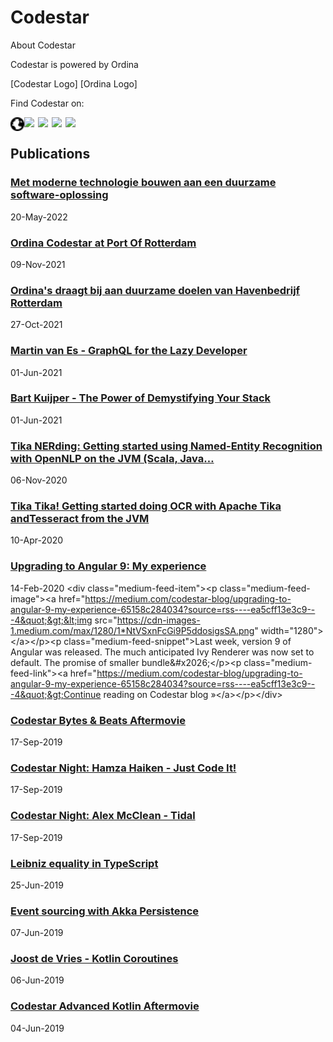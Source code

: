 # Codestar
About Codestar

Codestar is powered by Ordina

[Codestar Logo] [Ordina Logo]

Find Codestar on:

[<img align="left" width="22px" src="https://raw.githubusercontent.com/iconic/open-iconic/master/svg/globe.svg" />](https://code-star.github.io)
[<img align="left" width="22px" src="https://cdn.jsdelivr.net/npm/simple-icons@v3/icons/github.svg" />](https://github.com/code-star)
[<img align="left" width="22px" src="https://cdn.jsdelivr.net/npm/simple-icons@v3/icons/youtube.svg" />](https://www.youtube.com/c/codestar)
[<img align="left" width="22px" src="https://cdn.jsdelivr.net/npm/simple-icons@v3/icons/twitter.svg" />](https://twitter.com/Codestar_nl)
[<img align="left" width="22px" src="https://cdn.jsdelivr.net/npm/simple-icons@v3/icons/linkedin.svg" />](https://www.linkedin.com/company/codestar-powered-by-ordina/)
<br />

## Publications
<!-- BLOG-POST-LIST:START -->
### [Met moderne technologie bouwen aan een duurzame software-oplossing](https://www.youtube.com/watch?v=v8rFXbLV03Q)
 20-May-2022 
  

### [Ordina Codestar at Port Of Rotterdam](https://www.youtube.com/watch?v=yWV1eOozlOQ)
 09-Nov-2021 
  

### [Ordina&#39;s draagt bij aan duurzame doelen van Havenbedrijf Rotterdam](https://www.youtube.com/watch?v=tSesmVPwKZk)
 27-Oct-2021 
  

### [Martin van Es - GraphQL for the Lazy Developer](https://www.youtube.com/watch?v=EaQt031BByw)
 01-Jun-2021 
  

### [Bart Kuijper - The Power of Demystifying Your Stack](https://www.youtube.com/watch?v=Uq5Y080Por0)
 01-Jun-2021 
  

### [Tika NERding: Getting started using Named-Entity Recognition with OpenNLP on the JVM &lpar;Scala, Java…](https://medium.com/codestar-blog/tika-nerding-getting-started-using-named-entity-recognition-with-opennlp-on-the-jvm-scala-java-befc396d6dc5?source=rss----ea5cff13e3c9---4)
 06-Nov-2020 
  

### [Tika Tika! Getting started doing OCR with Apache Tika andTesseract from the JVM](https://medium.com/codestar-blog/tika-tika-getting-started-doing-ocr-with-apache-tika-andtesseract-from-the-jvm-f5d2bfe9b397?source=rss----ea5cff13e3c9---4)
 10-Apr-2020 
  

### [Upgrading to Angular 9: My experience](https://medium.com/codestar-blog/upgrading-to-angular-9-my-experience-65158c284034?source=rss----ea5cff13e3c9---4)
 14-Feb-2020 
 &lt;div class=&quot;medium-feed-item&quot;&gt;&lt;p class=&quot;medium-feed-image&quot;&gt;&lt;a href=&quot;https://medium.com/codestar-blog/upgrading-to-angular-9-my-experience-65158c284034?source=rss----ea5cff13e3c9---4&quot;&gt;&lt;img src=&quot;https://cdn-images-1.medium.com/max/1280/1*NtVSxnFcGi9P5ddosigsSA.png&quot; width=&quot;1280&quot;&gt;&lt;/a&gt;&lt;/p&gt;&lt;p class=&quot;medium-feed-snippet&quot;&gt;Last week, version 9 of Angular was released. The much anticipated Ivy Renderer was now set to default. The promise of smaller bundle&amp;#x2026;&lt;/p&gt;&lt;p class=&quot;medium-feed-link&quot;&gt;&lt;a href=&quot;https://medium.com/codestar-blog/upgrading-to-angular-9-my-experience-65158c284034?source=rss----ea5cff13e3c9---4&quot;&gt;Continue reading on Codestar blog »&lt;/a&gt;&lt;/p&gt;&lt;/div&gt; 

### [Codestar Bytes &amp; Beats Aftermovie](https://www.youtube.com/watch?v=TMIjgaVGO0s)
 17-Sep-2019 
  

### [Codestar Night: Hamza Haiken - Just Code It!](https://www.youtube.com/watch?v=UtMR0K9v-vw)
 17-Sep-2019 
  

### [Codestar Night: Alex McClean - Tidal](https://www.youtube.com/watch?v=z5IbxA2AK-8)
 17-Sep-2019 
  

### [Leibniz equality in TypeScript](https://medium.com/codestar-blog/leibniz-equality-in-typescript-2aeff1303749?source=rss----ea5cff13e3c9---4)
 25-Jun-2019 
  

### [Event sourcing with Akka Persistence](https://medium.com/codestar-blog/event-sourcing-with-akka-persistence-6a3f4b167852?source=rss----ea5cff13e3c9---4)
 07-Jun-2019 
  

### [Joost de Vries - Kotlin Coroutines](https://www.youtube.com/watch?v=XtBw_dpX5NM)
 06-Jun-2019 
  

### [Codestar Advanced Kotlin Aftermovie](https://www.youtube.com/watch?v=8KMrTgv32W8)
 04-Jun-2019 
  
<!-- BLOG-POST-LIST:END -->
